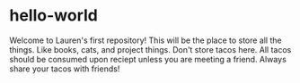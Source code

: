 # hello-world

Welcome to Lauren's first repository! This will be the place to store all the things. Like books, cats, and project things. Don't store tacos here. All tacos should be consumed upon reciept unless you are meeting a friend. Always share your tacos with friends!
